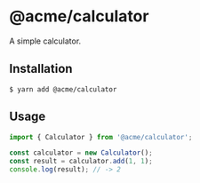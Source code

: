 # @acme/calculator

A simple calculator.

## Installation

```console
$ yarn add @acme/calculator
```

## Usage

```ts
import { Calculator } from '@acme/calculator';

const calculator = new Calculator();
const result = calculator.add(1, 1);
console.log(result); // -> 2
```
